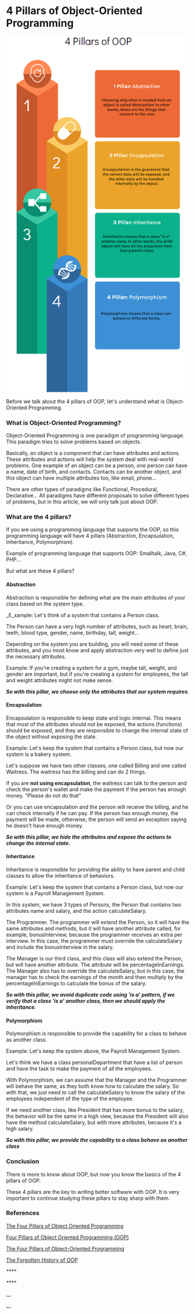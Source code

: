 # 4 Pillars of Object-Oriented Programming

![](../.gitbook/assets/oop-4pillars.png)

Before we talk about the 4 pillars of OOP, let's understand what is Object-Oriented Programming.

### What is Object-Oriented Programming?

Object-Oriented Programming is one paradigm of programming language. This paradigm tries to solve problems based on objects.

Basically, an object is a component that can have attributes and actions. These attributes and actions will help the system deal with real-world problems. One example of an object can be a person, one person can have a name, date of birth, and contacts. Contacts can be another object, and this object can have multiple attributes too, like email, phone...

There are other types of paradigms like Functional, Procedural, Declarative... All paradigms have different proposals to solve different types of problems, but in this article, we will only talk just about OOP.

### What are the 4 pillars?

If you are using a programming language that supports the OOP, so this programming language will have 4 pillars (Abstraction, Encapsulation, Inheritance, Polymorphism).

Example of programming language that supports OOP: Smalltalk, Java, C#, PHP...

But what are these 4 pillars?

#### Abstraction

Abstraction is responsible for defining what are the main attributes of your class based on the system type.

_E_xample: Let's think of a system that contains a Person class.

The Person can have a very high number of attributes, such as heart, brain, teeth, blood type, gender, name, birthday, tall, weight...

Depending on the system you are building, you will need some of these attributes, and you must know and apply abstraction very well to define just the necessary attributes.

Example: If you're creating a system for a gym, maybe tall, weight, and gender are important, but if you're creating a system for employees, the tall and weight attributes might not make sense.

_**So with this pillar, we choose only the attributes that our system requires**._

#### Encapsulation

Encapsulation is responsible to keep state and logic internal. This means that most of the attributes should not be exposed, the actions (functions) should be exposed, and they are responsible to change the internal state of the object without exposing the state.

Example: Let's keep the system that contains a Person class, but now our system is a bakery system.

Let's suppose we have two other classes, one called Billing and one called Waitress. The waitress has the billing and can do 2 things.

If you are **not using encapsulation**, the waitress can talk to the person and check the person's wallet and make the payment if the person has enough money. "Please do not do that"

Or you can use encapsulation and the person will receive the billing, and he can check internally if he can pay. If the person has enough money, the payment will be made, otherwise, the person will send an exception saying he doesn't have enough money.

_**So with this pillar, we hide the attributes and expose the actions to change the internal state.**_

#### Inheritance

Inheritance is responsible for providing the ability to have parent and child classes to allow the inheritance of behaviors.

Example: Let's keep the system that contains a Person class, but now our system is a Payroll Management System.

In this system, we have 3 types of Persons, the Person that contains two attributes name and salary, and the action calculateSalary.

The Programmer. The programmer will extend the Person, so it will have the same attributes and methods, but it will have another attribute called, for example, bonusInterview, because the programmer receives an extra per interview. In this case, the programmer must override the calculateSalary and include the bonusInterview in the salary.

The Manager is our third class, and this class will also extend the Person, but will have another attribute. The attribute will be percentageInEarnings. The Manager also has to override the calculateSalary, but in this case, the manager has to check the earnings of the month and then multiply by the percentageInEarnings to calculate the bonus of the salary.

_**So with this pillar, we avoid duplicate code using 'is a' pattern, if we verify that a class 'is a' another class, then we should apply the inheritance**._

#### Polymorphism

Polymorphism is responsible to provide the capability for a class to behave as another class.

Example: Let's keep the system above, the Payroll Management System.

Let's think we have a class personalDepartment that have a list of person and have the task to make the payment of all the employees.

With Polymorphism, we can assume that the Manager and the Programmer will behave the same, as they both know how to calculate the salary. So with that, we just need to call the calculateSalary to know the salary of the employees independent of the type of the employee.

If we need another class, like President that has more bonus to the salary, the behavior will be the same in a high view, because the President will also have the method calculateSalary, but with more attributes, because it's a high salary.

_**So with this pillar, we provide the capability to a class behave as another class**_

### Conclusion

There is more to know about OOP, but now you know the basics of the 4 pillars of OOP.

These 4 pillars are the key to writing better software with OOP. It is very important to continue studying these pillars to stay sharp with them.

### References

[The Four Pillars of Object Oriented Programming](https://backend.turing.edu/module1/lessons/four\_pillars\_of\_oop)

[Four Pillars of Object Oriented Programming (OOP)](https://medium.com/@hamzzza.ahmed95/four-pillars-of-object-oriented-programming-oop-e8d7822aa219)

[The Four Pillars of Object-Oriented Programming](https://www.freecodecamp.org/news/four-pillars-of-object-oriented-programming/)

[The Forgotten History of OOP](https://medium.com/javascript-scene/the-forgotten-history-of-oop-88d71b9b2d9f)

_****_

_****_

__

__





